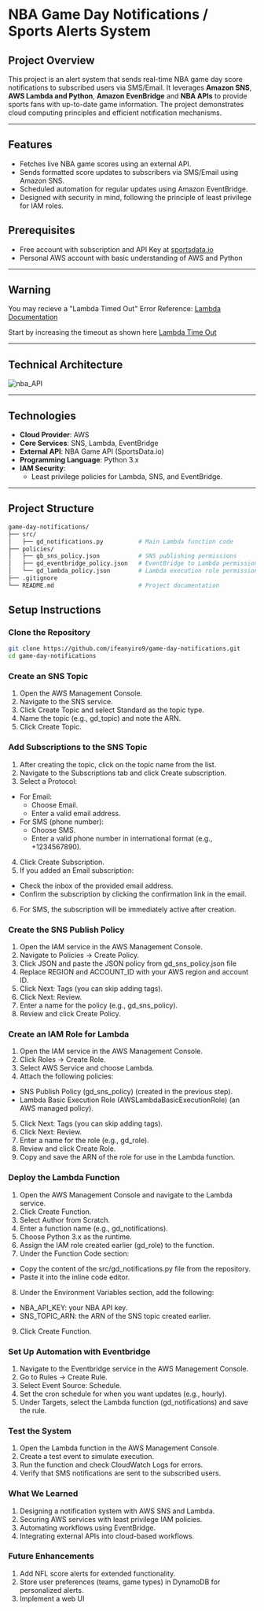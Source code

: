 # NBA Game Day Notifications / Sports Alerts System

## **Project Overview**
This project is an alert system that sends real-time NBA game day score notifications to subscribed users via SMS/Email. It leverages **Amazon SNS**, **AWS Lambda and Python**, **Amazon EvenBridge** and **NBA APIs** to provide sports fans with up-to-date game information. The project demonstrates cloud computing principles and efficient notification mechanisms.

---

## **Features**
- Fetches live NBA game scores using an external API.
- Sends formatted score updates to subscribers via SMS/Email using Amazon SNS.
- Scheduled automation for regular updates using Amazon EventBridge.
- Designed with security in mind, following the principle of least privilege for IAM roles.

## **Prerequisites**
- Free account with subscription and API Key at [sportsdata.io](https://sportsdata.io/)
- Personal AWS account with basic understanding of AWS and Python

---
## **Warning**

You may recieve a "Lambda Timed Out" Error
Reference: [Lambda Documentation](https://repost.aws/knowledge-center/lambda-troubleshoot-invocation-timeouts)

Start by increasing the timeout as shown here [Lambda Time Out](https://www.loom.com/share/ef2a92a7a75d4f438d74d0b497768ae3)

---

## **Technical Architecture**
![nba_API](https://github.com/user-attachments/assets/5e19635e-0685-4c07-9601-330f7d1231f9)


---


## **Technologies**
- **Cloud Provider**: AWS
- **Core Services**: SNS, Lambda, EventBridge
- **External API**: NBA Game API (SportsData.io)
- **Programming Language**: Python 3.x
- **IAM Security**:
  - Least privilege policies for Lambda, SNS, and EventBridge.

---

## **Project Structure**
```bash
game-day-notifications/
├── src/
│   ├── gd_notifications.py          # Main Lambda function code
├── policies/
│   ├── gb_sns_policy.json           # SNS publishing permissions
│   ├── gd_eventbridge_policy.json   # EventBridge to Lambda permissions
│   └── gd_lambda_policy.json        # Lambda execution role permissions
├── .gitignore
└── README.md                        # Project documentation
```

## **Setup Instructions**

### **Clone the Repository**
```bash
git clone https://github.com/ifeanyiro9/game-day-notifications.git
cd game-day-notifications
```

### **Create an SNS Topic**
1. Open the AWS Management Console.
2. Navigate to the SNS service.
3. Click Create Topic and select Standard as the topic type.
4. Name the topic (e.g., gd_topic) and note the ARN.
5. Click Create Topic.

### **Add Subscriptions to the SNS Topic**
1. After creating the topic, click on the topic name from the list.
2. Navigate to the Subscriptions tab and click Create subscription.
3. Select a Protocol:
- For Email:
  - Choose Email.
  - Enter a valid email address.
- For SMS (phone number):
  - Choose SMS.
  - Enter a valid phone number in international format (e.g., +1234567890).

4. Click Create Subscription.
5. If you added an Email subscription:
- Check the inbox of the provided email address.
- Confirm the subscription by clicking the confirmation link in the email.
6. For SMS, the subscription will be immediately active after creation.

### **Create the SNS Publish Policy**
1. Open the IAM service in the AWS Management Console.
2. Navigate to Policies → Create Policy.
3. Click JSON and paste the JSON policy from gd_sns_policy.json file
4. Replace REGION and ACCOUNT_ID with your AWS region and account ID.
5. Click Next: Tags (you can skip adding tags).
6. Click Next: Review.
7. Enter a name for the policy (e.g., gd_sns_policy).
8. Review and click Create Policy.

### **Create an IAM Role for Lambda**
1. Open the IAM service in the AWS Management Console.
2. Click Roles → Create Role.
3. Select AWS Service and choose Lambda.
4. Attach the following policies:
- SNS Publish Policy (gd_sns_policy) (created in the previous step).
- Lambda Basic Execution Role (AWSLambdaBasicExecutionRole) (an AWS managed policy).
5. Click Next: Tags (you can skip adding tags).
6. Click Next: Review.
7. Enter a name for the role (e.g., gd_role).
8. Review and click Create Role.
9. Copy and save the ARN of the role for use in the Lambda function.

### **Deploy the Lambda Function**
1. Open the AWS Management Console and navigate to the Lambda service.
2. Click Create Function.
3. Select Author from Scratch.
4. Enter a function name (e.g., gd_notifications).
5. Choose Python 3.x as the runtime.
6. Assign the IAM role created earlier (gd_role) to the function.
7. Under the Function Code section:
- Copy the content of the src/gd_notifications.py file from the repository.
- Paste it into the inline code editor.
8. Under the Environment Variables section, add the following:
- NBA_API_KEY: your NBA API key.
- SNS_TOPIC_ARN: the ARN of the SNS topic created earlier.
9. Click Create Function.


### **Set Up Automation with Eventbridge**
1. Navigate to the Eventbridge service in the AWS Management Console.
2. Go to Rules → Create Rule.
3. Select Event Source: Schedule.
4. Set the cron schedule for when you want updates (e.g., hourly).
5. Under Targets, select the Lambda function (gd_notifications) and save the rule.


### **Test the System**
1. Open the Lambda function in the AWS Management Console.
2. Create a test event to simulate execution.
3. Run the function and check CloudWatch Logs for errors.
4. Verify that SMS notifications are sent to the subscribed users.


### **What We Learned**
1. Designing a notification system with AWS SNS and Lambda.
2. Securing AWS services with least privilege IAM policies.
3. Automating workflows using EventBridge.
4. Integrating external APIs into cloud-based workflows.


### **Future Enhancements**
1. Add NFL score alerts for extended functionality.
2. Store user preferences (teams, game types) in DynamoDB for personalized alerts.
3. Implement a web UI
